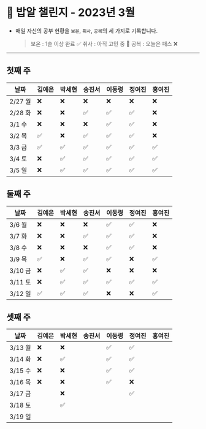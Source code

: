 # 🍚 밥알 챌린지 - 2023년 3월
- 매일 자신의 공부 현황을 `보온`, `취사`, `공복`의 세 가지로 기록합니다.
    
    > 보온 : 1솔 이상 완료 ✅
    취사 : 아직 고민 중 🤔
    공복 : 오늘은 패스 ❌
---

## 첫째 주

**날짜**|김예은|박세현|송진서|이동령|정여진|홍여진
---|---|---|---|---|---|---
2/27 월|❌|❌|❌|❌|❌|❌
2/28 화|❌|❌|✅|✅|✅|❌
3/1 수|❌|❌|❌|✅|✅|❌
3/2 목|✅|❌|✅|✅|✅|❌
3/3 금|✅|✅|✅|✅|✅|✅
3/4 토|❌ |✅|✅|✅|✅|✅
3/5 일|❌ |✅|✅ |✅|✅|✅


## 둘째 주

**날짜**|김예은|박세현|송진서|이동령|정여진|홍여진
---|---|---|---|---|---|---
3/6 월|❌|❌|❌|✅|✅|❌
3/7 화|❌|❌|✅|✅|✅|❌
3/8 수|❌|❌|❌|✅|✅|❌
3/9 목|✅|❌|✅|✅|❌|✅
3/10 금|❌|✅|✅|❌|❌|❌
3/11 토|❌|✅|✅|✅|✅|✅
3/12 일|✅|✅|✅|❌|❌|✅



## 셋째 주

**날짜**|김예은|박세현|송진서|이동령|정여진|홍여진
---|---|---|---|---|---|---
3/13 월|❌|❌| |✅|✅|
3/14 화|❌|✅| |✅|✅|
3/15 수|❌ |❌| |✅|✅|
3/16 목|❌ |❌ | |✅|❌|
3/17 금| |❌ | | |✅|
3/18 토| |✅ | | | |
3/19 일| | | | | |

